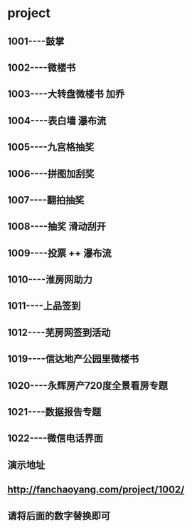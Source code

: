 # project
## 1001----鼓掌
## 1002----微楼书
## 1003----大转盘微楼书 加乔
## 1004----表白墙  瀑布流
## 1005----九宫格抽奖
## 1006----拼图加刮奖
## 1007----翻拍抽奖
## 1008----抽奖 滑动刮开
## 1009----投票 ++ 瀑布流 
## 1010----淮房网助力
## 1011----上品签到
## 1012----芜房网签到活动

## 1019----信达地产公园里微楼书
## 1020----永辉房产720度全景看房专题
## 1021----数据报告专题

## 1022----微信电话界面


## 演示地址
## http://fanchaoyang.com/project/1002/
## 请将后面的数字替换即可
